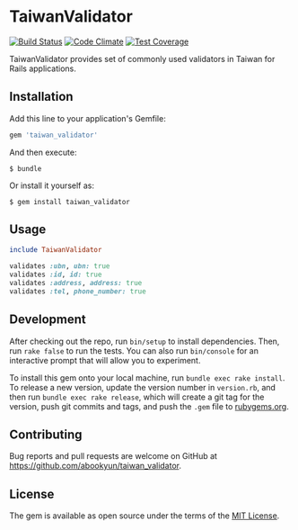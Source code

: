 # TaiwanValidator

[![Build Status](https://travis-ci.org/abookyun/taiwan_validator.svg)](https://travis-ci.org/abookyun/taiwan_validator)
[![Code Climate](https://codeclimate.com/github/abookyun/taiwan_validator/badges/gpa.svg)](https://codeclimate.com/github/abookyun/taiwan_validator)
[![Test Coverage](https://codeclimate.com/github/abookyun/taiwan_validator/badges/coverage.svg)](https://codeclimate.com/github/abookyun/taiwan_validator/coverage)

TaiwanValidator provides set of commonly used validators in Taiwan for Rails applications.

## Installation

Add this line to your application's Gemfile:

```ruby
gem 'taiwan_validator'
```

And then execute:

    $ bundle

Or install it yourself as:

    $ gem install taiwan_validator

## Usage

```ruby
include TaiwanValidator

validates :ubn, ubn: true
validates :id, id: true
validates :address, address: true
validates :tel, phone_number: true
```

## Development

After checking out the repo, run `bin/setup` to install dependencies. Then, run `rake false` to run the tests. You can also run `bin/console` for an interactive prompt that will allow you to experiment.

To install this gem onto your local machine, run `bundle exec rake install`. To release a new version, update the version number in `version.rb`, and then run `bundle exec rake release`, which will create a git tag for the version, push git commits and tags, and push the `.gem` file to [rubygems.org](https://rubygems.org).

## Contributing

Bug reports and pull requests are welcome on GitHub at https://github.com/abookyun/taiwan_validator.


## License

The gem is available as open source under the terms of the [MIT License](http://opensource.org/licenses/MIT).
